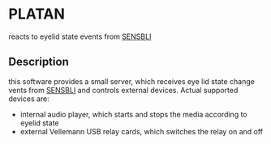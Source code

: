 # PLATAN
reacts to eyelid state events from [SENSBLI](http://github.com/alexkuehn/sensbli)

## Description
this software provides a small server, which receives eye lid state change vents from [SENSBLI](http://github.com/alexkuehn/sensbli) and controls external devices.
Actual supported devices are:

* internal audio player, which starts and stops the media according to eyelid state
* external Vellemann USB relay cards, which switches the relay on and off 